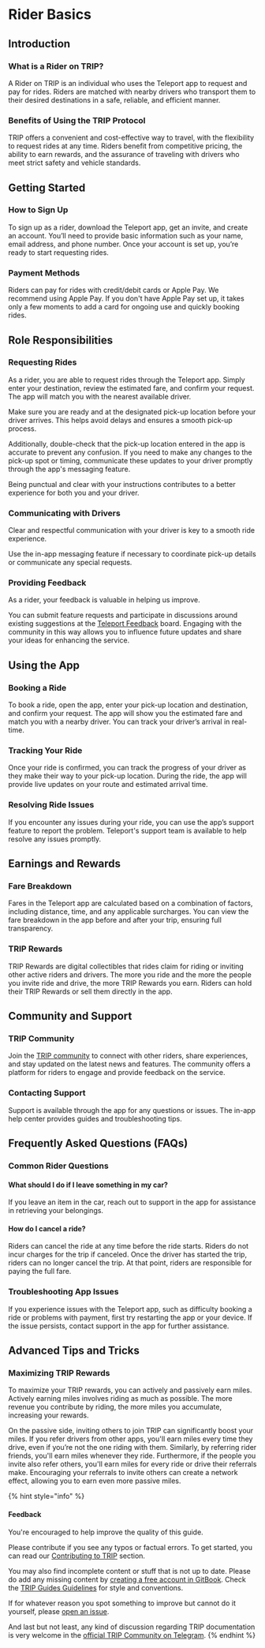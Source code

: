 # Rider Basics

## **Introduction**

### What is a Rider on TRIP?

A Rider on TRIP is an individual who uses the Teleport app to request and pay for rides. Riders are matched with nearby drivers who transport them to their desired destinations in a safe, reliable, and efficient manner.

### Benefits of Using the TRIP Protocol

TRIP offers a convenient and cost-effective way to travel, with the flexibility to request rides at any time. Riders benefit from competitive pricing, the ability to earn rewards, and the assurance of traveling with drivers who meet strict safety and vehicle standards.

## Getting Started

### How to Sign Up

To sign up as a rider, download the Teleport app, get an invite, and create an account. You’ll need to provide basic information such as your name, email address, and phone number. Once your account is set up, you’re ready to start requesting rides.

### Payment Methods

Riders can pay for rides with credit/debit cards or Apple Pay. We recommend using Apple Pay. If you don't have Apple Pay set up, it takes only a few moments to add a card for ongoing use and quickly booking rides.

## Role Responsibilities

### Requesting Rides

As a rider, you are able to request rides through the Teleport app. Simply enter your destination, review the estimated fare, and confirm your request. The app will match you with the nearest available driver.

Make sure you are ready and at the designated pick-up location before your driver arrives. This helps avoid delays and ensures a smooth pick-up process.&#x20;

Additionally, double-check that the pick-up location entered in the app is accurate to prevent any confusion. If you need to make any changes to the pick-up spot or timing, communicate these updates to your driver promptly through the app's messaging feature.&#x20;

Being punctual and clear with your instructions contributes to a better experience for both you and your driver.

### Communicating with Drivers

Clear and respectful communication with your driver is key to a smooth ride experience.&#x20;

Use the in-app messaging feature if necessary to coordinate pick-up details or communicate any special requests.

### Providing Feedback

As a rider, your feedback is valuable in helping us improve.&#x20;

You can submit feature requests and participate in discussions around existing suggestions at the [Teleport Feedback](https://feedback.teleport.xyz/) board. Engaging with the community in this way allows you to influence future updates and share your ideas for enhancing the service.

## Using the App

### Booking a Ride

To book a ride, open the app, enter your pick-up location and destination, and confirm your request. The app will show you the estimated fare and match you with a nearby driver. You can track your driver’s arrival in real-time.

### Tracking Your Ride

Once your ride is confirmed, you can track the progress of your driver as they make their way to your pick-up location. During the ride, the app will provide live updates on your route and estimated arrival time.

### Resolving Ride Issues

If you encounter any issues during your ride, you can use the app’s support feature to report the problem. Teleport's support team is available to help resolve any issues promptly.

## Earnings and Rewards

### Fare Breakdown

Fares in the Teleport app are calculated based on a combination of factors, including distance, time, and any applicable surcharges. You can view the fare breakdown in the app before and after your trip, ensuring full transparency.

### TRIP Rewards

TRIP Rewards are digital collectibles that rides claim for riding or inviting other active riders and drivers. The more you ride and the more the people you invite ride and drive, the more TRIP Rewards you earn. Riders can hold their TRIP Rewards or sell them directly in the app.

## Community and Support

### TRIP Community

Join the [TRIP community](https://trip.dev/chat) to connect with other riders, share experiences, and stay updated on the latest news and features. The community offers a platform for riders to engage and provide feedback on the service.

### Contacting Support

Support is available through the app for any questions or issues. The in-app help center provides guides and troubleshooting tips.

## Frequently Asked Questions (FAQs)

### Common Rider Questions

#### What should I do if I leave something in my car?

If you leave an item in the car, reach out to support in the app for assistance in retrieving your belongings.&#x20;

#### How do I cancel a ride?

Riders can cancel the ride at any time before the ride starts. Riders do not incur charges for the trip if canceled. Once the driver has started the trip, riders can no longer cancel the trip. At that point, riders are responsible for paying the full fare.

### Troubleshooting App Issues

If you experience issues with the Teleport app, such as difficulty booking a ride or problems with payment, first try restarting the app or your device. If the issue persists, contact support in the app for further assistance.

## Advanced Tips and Tricks

### Maximizing TRIP Rewards

To maximize your TRIP rewards, you can actively and passively earn miles. Actively earning miles involves riding as much as possible. The more revenue you contribute by riding, the more miles you accumulate, increasing your rewards.

On the passive side, inviting others to join TRIP can significantly boost your miles. If you refer drivers from other apps, you'll earn miles every time they drive, even if you’re not the one riding with them. Similarly, by referring rider friends, you'll earn miles whenever they ride. Furthermore, if the people you invite also refer others, you'll earn miles for every ride or drive their referrals make. Encouraging your referrals to invite others can create a network effect, allowing you to earn even more passive miles.

{% hint style="info" %}
#### Feedback

You're encouraged to help improve the quality of this guide.

Please contribute if you see any typos or factual errors. To get started, you can read our [Contributing to TRIP](https://guides.trip.dev/contributing/contributing-to-trip) section.

You may also find incomplete content or stuff that is not up to date. Please do add any missing content by [creating a free account in GitBook](https://app.gitbook.com/invite/0WSd8UiSeH2xhfJrSbUr/YFiygcuBiy7oN3WJyDRs). Check the [TRIP Guides Guidelines](https://guides.trip.dev/contributing/guides-guidelines) for style and conventions.

If for whatever reason you spot something to improve but cannot do it yourself, please [open an issue](https://github.com/TeleportXYZ/TRIP-Guides/issues/).

And last but not least, any kind of discussion regarding TRIP documentation is very welcome in the [official TRIP Community on Telegram](https://trip.dev/chat).
{% endhint %}
